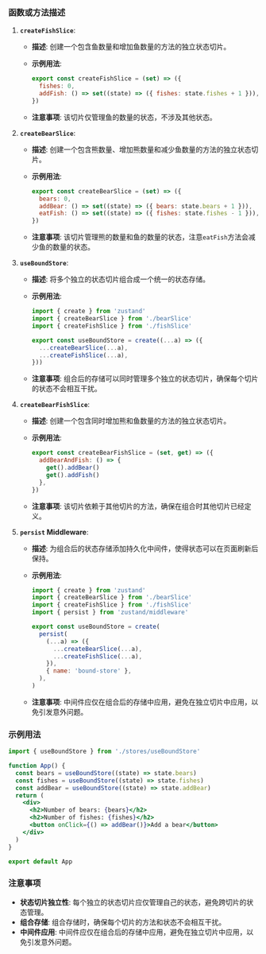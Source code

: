 ### 函数或方法描述

1. **`createFishSlice`**:
   - **描述**: 创建一个包含鱼数量和增加鱼数量的方法的独立状态切片。
   - **示例用法**:

     ```js
     export const createFishSlice = (set) => ({
       fishes: 0,
       addFish: () => set((state) => ({ fishes: state.fishes + 1 })),
     })
     ```

   - **注意事项**: 该切片仅管理鱼的数量的状态，不涉及其他状态。

2. **`createBearSlice`**:
   - **描述**: 创建一个包含熊数量、增加熊数量和减少鱼数量的方法的独立状态切片。
   - **示例用法**:

     ```js
     export const createBearSlice = (set) => ({
       bears: 0,
       addBear: () => set((state) => ({ bears: state.bears + 1 })),
       eatFish: () => set((state) => ({ fishes: state.fishes - 1 })),
     })
     ```

   - **注意事项**: 该切片管理熊的数量和鱼的数量的状态，注意`eatFish`方法会减少鱼的数量的状态。

3. **`useBoundStore`**:
   - **描述**: 将多个独立的状态切片组合成一个统一的状态存储。
   - **示例用法**:

     ```js
     import { create } from 'zustand'
     import { createBearSlice } from './bearSlice'
     import { createFishSlice } from './fishSlice'

     export const useBoundStore = create((...a) => ({
       ...createBearSlice(...a),
       ...createFishSlice(...a),
     }))
     ```

   - **注意事项**: 组合后的存储可以同时管理多个独立的状态切片，确保每个切片的状态不会相互干扰。

4. **`createBearFishSlice`**:
   - **描述**: 创建一个包含同时增加熊和鱼数量的方法的独立状态切片。
   - **示例用法**:

     ```js
     export const createBearFishSlice = (set, get) => ({
       addBearAndFish: () => {
         get().addBear()
         get().addFish()
       },
     })
     ```

   - **注意事项**: 该切片依赖于其他切片的方法，确保在组合时其他切片已经定义。

5. **`persist` Middleware**:
   - **描述**: 为组合后的状态存储添加持久化中间件，使得状态可以在页面刷新后保持。
   - **示例用法**:

     ```js
     import { create } from 'zustand'
     import { createBearSlice } from './bearSlice'
     import { createFishSlice } from './fishSlice'
     import { persist } from 'zustand/middleware'

     export const useBoundStore = create(
       persist(
         (...a) => ({
           ...createBearSlice(...a),
           ...createFishSlice(...a),
         }),
         { name: 'bound-store' },
       ),
     )
     ```

   - **注意事项**: 中间件应仅在组合后的存储中应用，避免在独立切片中应用，以免引发意外问题。

### 示例用法

```jsx
import { useBoundStore } from './stores/useBoundStore'

function App() {
  const bears = useBoundStore((state) => state.bears)
  const fishes = useBoundStore((state) => state.fishes)
  const addBear = useBoundStore((state) => state.addBear)
  return (
    <div>
      <h2>Number of bears: {bears}</h2>
      <h2>Number of fishes: {fishes}</h2>
      <button onClick={() => addBear()}>Add a bear</button>
    </div>
  )
}

export default App
```

### 注意事项

- **状态切片独立性**: 每个独立的状态切片应仅管理自己的状态，避免跨切片的状态管理。
- **组合存储**: 组合存储时，确保每个切片的方法和状态不会相互干扰。
- **中间件应用**: 中间件应仅在组合后的存储中应用，避免在独立切片中应用，以免引发意外问题。
